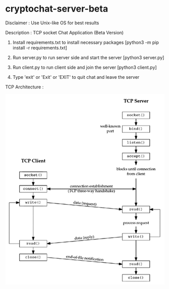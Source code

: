 # cryptochat-server-beta

Disclaimer : Use Unix-like OS for best results

Description : TCP socket Chat Application (Beta Version)

1. Install requirements.txt to install necessary packages [python3 -m pip install -r requirements.txt] 

2. Run server.py to run server side and start the server [python3 server.py]

3. Run client.py to run client side and join the server [python3 client.py]

4. Type 'exit' or 'Exit' or 'EXIT' to quit chat and leave the server

TCP Architecture :

![](tcp_architecture.png)
